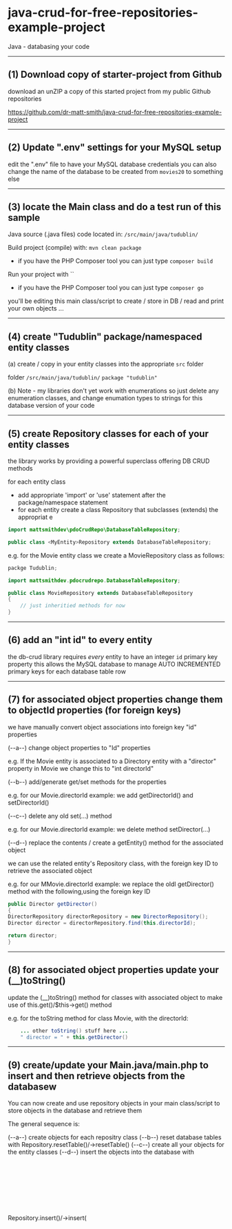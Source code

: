 # java-crud-for-free-repositories-example-project

Java - databasing your code

---------------------------------------------
(1) Download copy of starter-project from Github
---------------------------------------------

download an unZIP a copy of this started project from my public Github repositories

https://github.com/dr-matt-smith/java-crud-for-free-repositories-example-project

---------------------------------------------
(2) Update ".env" settings for your MySQL setup
---------------------------------------------
edit the ".env" file to have your MySQL database credentials
you can also change the name of the database to be created from `movies20` to something else

---------------------------------------------
(3) locate the Main class and do a test run of this sample
---------------------------------------------

Java source (.java files) code located in: `/src/main/java/tudublin/`


Build project (compile) with: `mvn clean package`

- if you have the PHP Composer tool you can just type `composer build`


Run your project with ``
- if you have the PHP Composer tool you can just type `composer go`
	
	
you'll be editing this main class/script to create / store in DB / read and print your own objects ...

---------------------------------------------
(4) create "Tudublin" package/namespaced entity classes
---------------------------------------------

(a)
create / copy in your entity classes into the appropriate `src` folder

folder `/src/main/java/tudublin/` 
	`package "tudublin"`

(b)
Note - my libraries don't yet work with enumerations
so just delete any enumeration classes, and change enumation types to strings for this database version of your code

---------------------------------------------
(5) create Repository classes for each of your entity classes
---------------------------------------------
the library works by providing a powerful superclass offering DB CRUD methods

for each entity class
- add appropriate 'import' or 'use' statement after the package/namespace statement
- for each entity create a class <Entity>Repository that subclasses (extends) the appropriat e

```java
import mattsmithdev\pdoCrudRepo\DatabaseTableRepository;	

public class <MyEntity>Repository extends DatabaseTableRepository;	
```
	
e.g. for the Movie entity class we create a MovieRepository class as follows:

```java
packge Tudublin;

import mattsmithdev.pdocrudrepo.DatabaseTableRepository;

public class MovieRepository extends DatabaseTableRepository
{
	// just inheritied methods for now
}
```

---------------------------------------------
(6) add an "int id" to every entity
---------------------------------------------
the db-crud library requires _every_ entity to have an integer `id` primary key property
this allows the MySQL database to manage AUTO INCREMENTED primary keys for each database table row

---------------------------------------------
(7) for associated object properties change them to objectId properties (for foreign keys)
---------------------------------------------
we have manually convert object associations into foreign key "id" properties

(--a--)
change object properties to "<object>Id" properties
	
e.g. If the Movie entity is associated to a Directory entity with a "director" property in Movie
we change this to "int directorId"

(--b--)
add/generate get/set methods for the <objectId> properties
	
e.g. for our Movie.directorId example: 
	we add getDirectorId() and setDirectorId()
	

(--c--)
delete any old set<Entity>(...) method
	
e.g. for our Movie.directorId example: 
	we delete method setDirector(...)
	

(--d--)
replace the contents / create a getEntity() method for the associated object

we can use the related entity's Repository class, with the foreign key ID to retrieve the associated object

e.g. for our MMovie.directorId example: 
	we replace the oldl getDirector() method with the following,using the foreign key ID
	
```java
public Director getDirector()
{
DirectorRepository directorRepository = new DirectorRepository();
Director director = directorRepository.find(this.directorId);

return director;
}
```

---------------------------------------------
(8) for associated object properties update your (__)toString()
---------------------------------------------	

update the (__)toString() method for classes with associated object to make use of this.get<Object>()/$this->get<Object>() method

e.g. for the toString method for class Movie, with the directorId: 

```java
	... other toString() stuff here ...
	" director = " + this.getDirector()
```


---------------------------------------------
(9) create/update your Main.java/main.php to insert and then retrieve objects from the databasew
---------------------------------------------	

You can now create and use repository objects in your main class/script to store objects in the database and retrieve them

The general sequence is:

(--a--) create objects for each repositry class
(--b--) reset database tables with <entity>Repository.resetTable()/->resetTable()
(--c--) create all your objects for the entity classes
(--d--) insert the objects into the database with <entity>Repository.insert(<object>)/->insert(<object>)
(--e--) retreive an array of all objecss for _each_ entity with <arrayVariale> = <entity>Repository.findAll()/->insert(<object>)
(--f--) use a for/foreach-loop to loop to print out each object via its toString

Examples:

```java
    LecturerRepository lecturerRepository = new LecturerRepository();
    lecturerRepository.resetTable();

    Lecturer lecturer1 = new Lecturer();
    lecturer1.setName("matt");
    lecturerRepository.insert(lecturer1);

    Lecturer lecturer2 = new Lecturer();
    lecturer2.setName("jojo");
    lecturerRepository.insert(lecturer2);

    System.out.println("-- lecturers --");
    Lecturer[] lecturers = lecturerRepository.findAll(Lecturer.class);
    for (Lecturer lecturer : lecturers) {
        System.out.println(lecturer);
    }
```

---------------------------------------------
(10) you can add a helper method "createAndInsert(...)" in your repository class
---------------------------------------------	

personally, I like to create and insert it into the database all in one go (a bit like a constructor)

so I add methods like this to my repository classes, which create an object, set the properties and insert the object into the database

```java
	package tudublin;

	import mattsmithdev.pdocrudrepo.DatabaseTableRepository;

	public class LecturerRepository extends DatabaseTableRepository
	{
	    public void createAndInsert(String name)
	    {
	        Lecturer lecturer = new Lecturer();
	        lecturer.setName(name);
	        this.insert(lecturer);
	    }
	}
```	
	
So in our Main class we can create and insert a new object using the repository object all in one statement:

```java
    lecturerRepository.createAndInsert("Jojo");	
```	
